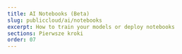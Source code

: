 ```yaml
---
title: AI Notebooks (Beta)
slug: publiccloud/ai/notebooks
excerpt: How to train your models or deploy notebooks
sections: Pierwsze kroki
order: 07
---
```

